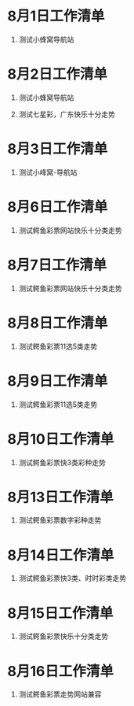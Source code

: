 # 8月1日工作清单

1. 测试小蜂窝导航站

# 8月2日工作清单

1. 测试小蜂窝导航站

2. 测试七星彩，广东快乐十分走势

# 8月3日工作清单

1. 测试小峰窝-导航站

# 8月6日工作清单
 
1. 测试鳄鱼彩票网站快乐十分类走势

# 8月7日工作清单

1. 测试鳄鱼彩票网站快乐十分类走势

# 8月8日工作清单

1. 测试鳄鱼彩票11选5类走势

# 8月9日工作清单

1. 测试鳄鱼彩票11选5类走势

# 8月10日工作清单

1. 测试鳄鱼彩票快3类彩种走势

# 8月13日工作清单

1. 测试鳄鱼彩票数字彩种走势

# 8月14日工作清单

1. 测试鳄鱼彩票快3类、时时彩类走势

# 8月15日工作清单

1. 测试鳄鱼彩票快乐十分类走势

# 8月16日工作清单

1. 测试鳄鱼彩票走势网站兼容